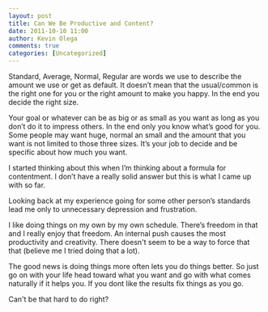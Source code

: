 ```yaml
---
layout: post
title: Can We Be Productive and Content?
date: 2011-10-10 11:00
author: Kevin Olega
comments: true
categories: [Uncategorized]
---
```

Standard, Average, Normal, Regular are words we use to describe the amount we use or get as default. It doesn’t mean that the usual/common is the right one for you or the right amount to make you happy. In the end you decide the right size.

Your goal or whatever can be as big or as small as you want as long as you don’t do it to impress others. In the end only you know what’s good for you. Some people may want huge, normal an small and the amount that you want is not limited to those three sizes. It’s your job to decide and be specific about how much you want.

I started thinking about this when I’m thinking about a formula for contentment. I don’t have a really solid answer but this is what I came up with so far.

Looking back at my experience going for some other person’s standards lead me only to unnecessary depression and frustration.

I like doing things on my own by my own schedule. There’s freedom in that and I really enjoy that freedom. An internal push causes the most productivity and creativity. There doesn't seem to be a way to force that that (believe me I tried doing that a lot).

The good news is doing things more often lets you do things better. So just go on with your life head toward what you want and go with what comes naturally if it helps you. If you dont like the results fix things as you go.

Can't be that hard to do right?
